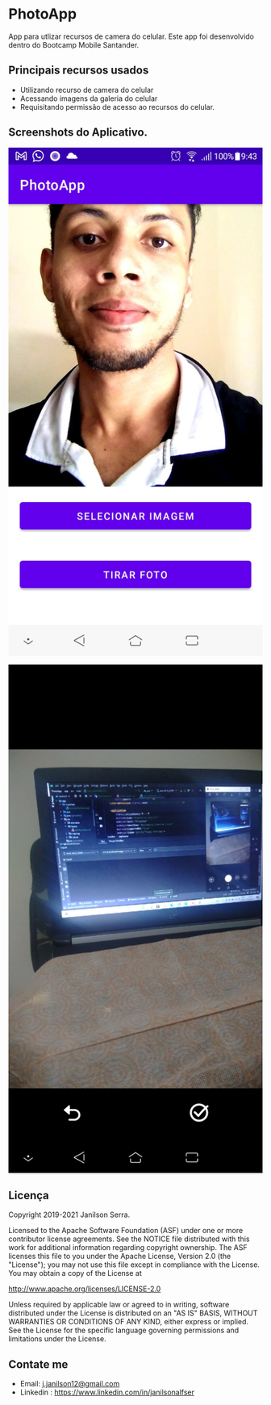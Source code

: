 # PhotoApp
App para utlizar recursos de camera do celular.
Este app foi desenvolvido dentro do Bootcamp Mobile Santander.

## Principais recursos usados

 - Utilizando recurso de camera do celular
 - Acessando imagens da galeria do celular
 - Requisitando permissão de acesso ao recursos do celular.

## Screenshots do Aplicativo.

![home](./screenshots/screen_1.jpg)

![home2](./screenshots/screen_2.jpg)

## Licença

Copyright 2019-2021 Janilson Serra.

Licensed to the Apache Software Foundation (ASF) under one or more contributor
license agreements.  See the NOTICE file distributed with this work for
additional information regarding copyright ownership.  The ASF licenses this
file to you under the Apache License, Version 2.0 (the "License"); you may not
use this file except in compliance with the License.  You may obtain a copy of
the License at

http://www.apache.org/licenses/LICENSE-2.0

Unless required by applicable law or agreed to in writing, software
distributed under the License is distributed on an "AS IS" BASIS, WITHOUT
WARRANTIES OR CONDITIONS OF ANY KIND, either express or implied.  See the
License for the specific language governing permissions and limitations under
the License.

## Contate me

- Email: j.janilson12@gmail.com
- Linkedin : https://www.linkedin.com/in/janilsonalfser